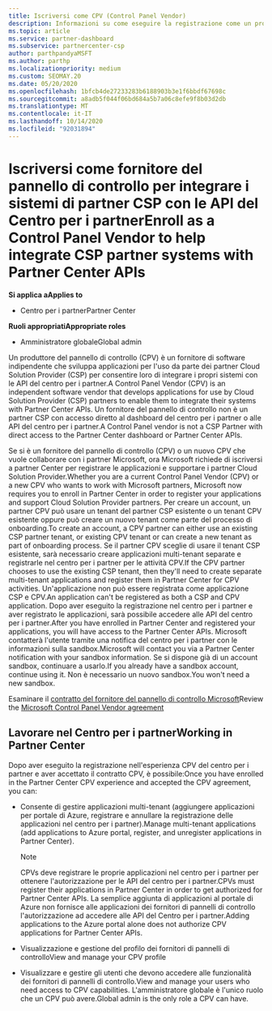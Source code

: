 ```yaml
---
title: Iscriversi come CPV (Control Panel Vendor)
description: Informazioni su come eseguire la registrazione come un produttore del pannello di controllo (CPV) nel centro per i partner per integrare meglio i sistemi partner CSP con le API del centro per i partner.
ms.topic: article
ms.service: partner-dashboard
ms.subservice: partnercenter-csp
author: parthpandyaMSFT
ms.author: parthp
ms.localizationpriority: medium
ms.custom: SEOMAY.20
ms.date: 05/20/2020
ms.openlocfilehash: 1bfcb4de27233283b6188903b3e1f6bbdf67698c
ms.sourcegitcommit: a8adb5f044f06bd684a5b7a06c8efe9f8b03d2db
ms.translationtype: MT
ms.contentlocale: it-IT
ms.lasthandoff: 10/14/2020
ms.locfileid: "92031894"
---
```

# <a name="enroll-as-a-control-panel-vendor-to-help-integrate-csp-partner-systems-with-partner-center-apis"></a><span data-ttu-id="5849e-103">Iscriversi come fornitore del pannello di controllo per integrare i sistemi di partner CSP con le API del Centro per i partner</span><span class="sxs-lookup"><span data-stu-id="5849e-103">Enroll as a Control Panel Vendor to help integrate CSP partner systems with Partner Center APIs</span></span>

<span data-ttu-id="5849e-104">**Si applica a**</span><span class="sxs-lookup"><span data-stu-id="5849e-104">**Applies to**</span></span>

- <span data-ttu-id="5849e-105">Centro per i partner</span><span class="sxs-lookup"><span data-stu-id="5849e-105">Partner Center</span></span>

<span data-ttu-id="5849e-106">**Ruoli appropriati**</span><span class="sxs-lookup"><span data-stu-id="5849e-106">**Appropriate roles**</span></span>

- <span data-ttu-id="5849e-107">Amministratore globale</span><span class="sxs-lookup"><span data-stu-id="5849e-107">Global admin</span></span>

<span data-ttu-id="5849e-108">Un produttore del pannello di controllo (CPV) è un fornitore di software indipendente che sviluppa applicazioni per l'uso da parte dei partner Cloud Solution Provider (CSP) per consentire loro di integrare i propri sistemi con le API del centro per i partner.</span><span class="sxs-lookup"><span data-stu-id="5849e-108">A Control Panel Vendor (CPV) is an independent software vendor that develops applications for use by Cloud Solution Provider (CSP) partners to enable them to integrate their systems with Partner Center APIs.</span></span> <span data-ttu-id="5849e-109">Un fornitore del pannello di controllo non è un partner CSP con accesso diretto al dashboard del centro per i partner o alle API del centro per i partner.</span><span class="sxs-lookup"><span data-stu-id="5849e-109">A Control Panel vendor is not a CSP Partner with direct access to the Partner Center dashboard or Partner Center APIs.</span></span>

<span data-ttu-id="5849e-110">Se si è un fornitore del pannello di controllo (CPV) o un nuovo CPV che vuole collaborare con i partner Microsoft, ora Microsoft richiede di iscriversi a partner Center per registrare le applicazioni e supportare i partner Cloud Solution Provider.</span><span class="sxs-lookup"><span data-stu-id="5849e-110">Whether you are a current Control Panel Vendor (CPV) or a new CPV who wants to work with Microsoft partners, Microsoft now requires you to enroll in Partner Center in order to register your applications and support Cloud Solution Provider partners.</span></span> <span data-ttu-id="5849e-111">Per creare un account, un partner CPV può usare un tenant del partner CSP esistente o un tenant CPV esistente oppure può creare un nuovo tenant come parte del processo di onboarding.</span><span class="sxs-lookup"><span data-stu-id="5849e-111">To create an account, a CPV partner can either use an existing CSP partner tenant, or existing CPV tenant or can create a new tenant as part of onboarding process.</span></span> <span data-ttu-id="5849e-112">Se il partner CPV sceglie di usare il tenant CSP esistente, sarà necessario creare applicazioni multi-tenant separate e registrarle nel centro per i partner per le attività CPV.</span><span class="sxs-lookup"><span data-stu-id="5849e-112">If the CPV partner chooses to use the existing CSP tenant, then they'll need to create separate multi-tenant applications and register them in Partner Center for CPV activities.</span></span> <span data-ttu-id="5849e-113">Un'applicazione non può essere registrata come applicazione CSP e CPV.</span><span class="sxs-lookup"><span data-stu-id="5849e-113">An application can't be registered as both a CSP and CPV application.</span></span> <span data-ttu-id="5849e-114">Dopo aver eseguito la registrazione nel centro per i partner e aver registrato le applicazioni, sarà possibile accedere alle API del centro per i partner.</span><span class="sxs-lookup"><span data-stu-id="5849e-114">After you have enrolled in Partner Center and registered your applications, you will have access to the Partner Center APIs.</span></span>  <span data-ttu-id="5849e-115">Microsoft contatterà l'utente tramite una notifica del centro per i partner con le informazioni sulla sandbox.</span><span class="sxs-lookup"><span data-stu-id="5849e-115">Microsoft will contact you via a Partner Center notification with your sandbox information.</span></span> <span data-ttu-id="5849e-116">Se si dispone già di un account sandbox, continuare a usarlo.</span><span class="sxs-lookup"><span data-stu-id="5849e-116">If you already have a sandbox account, continue using it.</span></span> <span data-ttu-id="5849e-117">Non è necessario un nuovo sandbox.</span><span class="sxs-lookup"><span data-stu-id="5849e-117">You won't need a new sandbox.</span></span>

<span data-ttu-id="5849e-118">Esaminare il [contratto del fornitore del pannello di controllo Microsoft](https://go.microsoft.com/fwlink/?linkid=2055198)</span><span class="sxs-lookup"><span data-stu-id="5849e-118">Review the [Microsoft Control Panel Vendor agreement](https://go.microsoft.com/fwlink/?linkid=2055198)</span></span>


## <a name="working-in-partner-center"></a><span data-ttu-id="5849e-119">Lavorare nel Centro per i partner</span><span class="sxs-lookup"><span data-stu-id="5849e-119">Working in Partner Center</span></span>
<span data-ttu-id="5849e-120">Dopo aver eseguito la registrazione nell'esperienza CPV del centro per i partner e aver accettato il contratto CPV, è possibile:</span><span class="sxs-lookup"><span data-stu-id="5849e-120">Once you have enrolled in the Partner Center CPV experience and accepted the CPV agreement, you can:</span></span>

- <span data-ttu-id="5849e-121">Consente di gestire applicazioni multi-tenant (aggiungere applicazioni per portale di Azure, registrare e annullare la registrazione delle applicazioni nel centro per i partner).</span><span class="sxs-lookup"><span data-stu-id="5849e-121">Manage multi-tenant applications (add applications to Azure portal, register, and unregister applications in Partner Center).</span></span>

    >[!Note] 
    ><span data-ttu-id="5849e-122">CPVs deve registrare le proprie applicazioni nel centro per i partner per ottenere l'autorizzazione per le API del centro per i partner.</span><span class="sxs-lookup"><span data-stu-id="5849e-122">CPVs must register their applications in Partner Center in order to get authorized for Partner Center APIs.</span></span> <span data-ttu-id="5849e-123">La semplice aggiunta di applicazioni al portale di Azure non fornisce alle applicazioni dei fornitori di pannelli di controllo l'autorizzazione ad accedere alle API del Centro per i partner.</span><span class="sxs-lookup"><span data-stu-id="5849e-123">Adding applications to the Azure portal alone does not authorize CPV applications for Partner Center APIs.</span></span> 

- <span data-ttu-id="5849e-124">Visualizzazione e gestione del profilo dei fornitori di pannelli di controllo</span><span class="sxs-lookup"><span data-stu-id="5849e-124">View and manage your CPV profile</span></span> 

- <span data-ttu-id="5849e-125">Visualizzare e gestire gli utenti che devono accedere alle funzionalità dei fornitori di pannelli di controllo.</span><span class="sxs-lookup"><span data-stu-id="5849e-125">View and manage your users who need access to CPV capabilities.</span></span> <span data-ttu-id="5849e-126">L'amministratore globale è l'unico ruolo che un CPV può avere.</span><span class="sxs-lookup"><span data-stu-id="5849e-126">Global admin is the only role a CPV can have.</span></span>



